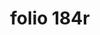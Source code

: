 ---
layout: edition
title: folio 184r
manuscript: Turin, Biblioteca Nazionale, MS N.III.19
sigla: T
iip: t184r.tif
milestone: 357
---
